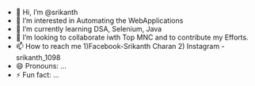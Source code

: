 - 👋 Hi, I’m @srikanth
- 👀 I’m interested in Automating the WebApplications
- 🌱 I’m currently learning DSA, Selenium, Java
- 💞️ I’m looking to collaborate iwth Top MNC and to contribute my Efforts.
- 📫 How to reach me 1)Facebook-Srikanth Charan 2) Instagram - srikanth_1098
- 😄 Pronouns: ...
- ⚡ Fun fact: ...

<!---
srikanth20011098/srikanth20011098 is a ✨ special ✨ repository because its `README.md` (this file) appears on your GitHub profile.
You can click the Preview link to take a look at your changes.
--->
